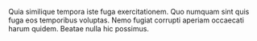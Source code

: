 Quia similique tempora iste fuga exercitationem. Quo numquam sint quis fuga eos temporibus voluptas. Nemo fugiat corrupti aperiam occaecati harum quidem. Beatae nulla hic possimus.